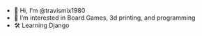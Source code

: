 - 👋 Hi, I’m @travismix1980
- 👀 I’m interested in Board Games, 3d printing, and programming
- 🛠 Learning Django
<!---
travismix1980/travismix1980 is a ✨ special ✨ repository because its `README.md` (this file) appears on your GitHub profile.
You can click the Preview link to take a look at your changes.
--->
